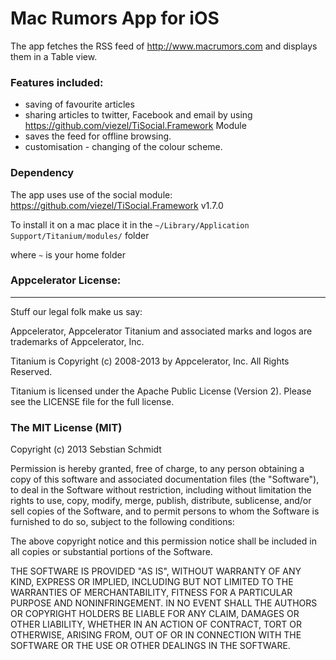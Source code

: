 # Mac Rumors App for iOS

The app fetches the RSS feed of http://www.macrumors.com and displays them in a Table view.

### Features included:

* saving of favourite articles
* sharing articles to twitter, Facebook and email by using https://github.com/viezel/TiSocial.Framework Module
* saves the feed for offline browsing.
* customisation - changing of the colour scheme.

### Dependency

The app uses use of the social module: https://github.com/viezel/TiSocial.Framework v1.7.0

To install it on a mac place it in the `~/Library/Application Support/Titanium/modules/` folder

where `~` is your home folder



### Appcelerator License:
----------------------------------
Stuff our legal folk make us say:

Appcelerator, Appcelerator Titanium and associated marks and logos are
trademarks of Appcelerator, Inc.

Titanium is Copyright (c) 2008-2013 by Appcelerator, Inc. All Rights Reserved.

Titanium is licensed under the Apache Public License (Version 2). Please
see the LICENSE file for the full license.


### The MIT License (MIT)

Copyright (c) 2013 Sebstian Schmidt

Permission is hereby granted, free of charge, to any person obtaining a copy of this software and associated documentation files (the "Software"), to deal in the Software without restriction, including without limitation the rights to use, copy, modify, merge, publish, distribute, sublicense, and/or sell copies of the Software, and to permit persons to whom the Software is furnished to do so, subject to the following conditions:

The above copyright notice and this permission notice shall be included in all copies or substantial portions of the Software.

THE SOFTWARE IS PROVIDED "AS IS", WITHOUT WARRANTY OF ANY KIND, EXPRESS OR IMPLIED, INCLUDING BUT NOT LIMITED TO THE WARRANTIES OF MERCHANTABILITY, FITNESS FOR A PARTICULAR PURPOSE AND NONINFRINGEMENT. IN NO EVENT SHALL THE AUTHORS OR COPYRIGHT HOLDERS BE LIABLE FOR ANY CLAIM, DAMAGES OR OTHER LIABILITY, WHETHER IN AN ACTION OF CONTRACT, TORT OR OTHERWISE, ARISING FROM, OUT OF OR IN CONNECTION WITH THE SOFTWARE OR THE USE OR OTHER DEALINGS IN THE SOFTWARE.
